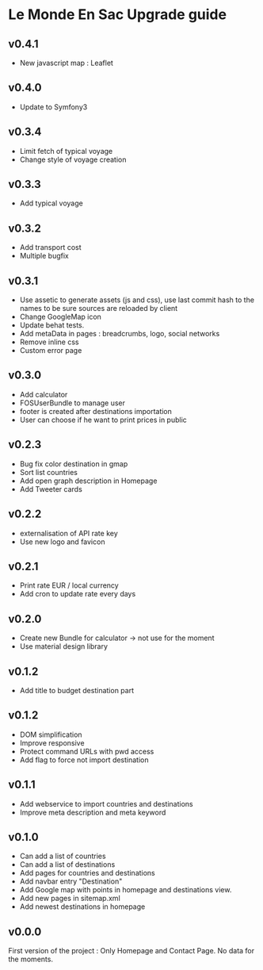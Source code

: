# Le Monde En Sac Upgrade guide


## v0.4.1

- New javascript map : Leaflet

## v0.4.0

- Update to Symfony3

## v0.3.4

- Limit fetch of typical voyage
- Change style of voyage creation

## v0.3.3

- Add typical voyage

## v0.3.2

- Add transport cost
- Multiple bugfix

## v0.3.1

- Use assetic to generate assets (js and css), use last commit hash to the names to be sure sources are reloaded by client
- Change GoogleMap icon
- Update behat tests.
- Add metaData in pages : breadcrumbs, logo, social networks
- Remove inline css
- Custom error page

## v0.3.0

- Add calculator
- FOSUserBundle to manage user
- footer is created after destinations importation
- User can choose if he want to print prices in public

## v0.2.3

- Bug fix color destination in gmap
- Sort list countries
- Add open graph description in Homepage
- Add Tweeter cards

## v0.2.2

- externalisation of API rate key
- Use new logo and favicon

## v0.2.1

- Print rate EUR / local currency
- Add cron to update rate every days

## v0.2.0

- Create new Bundle for calculator -> not use for the moment
- Use material design library

## v0.1.2

- Add title to budget destination part

## v0.1.2

- DOM simplification
- Improve responsive
- Protect command URLs with pwd access
- Add flag to force not import destination

## v0.1.1

- Add webservice to import countries and destinations
- Improve meta description and meta keyword

## v0.1.0

- Can add a list of countries
- Can add a list of destinations
- Add pages for countries and destinations
- Add navbar entry "Destination"
- Add Google map with points in homepage and destinations view.
- Add new pages in sitemap.xml
- Add newest destinations in homepage

## v0.0.0

First version of the project : Only Homepage and Contact Page. No data for the moments.
